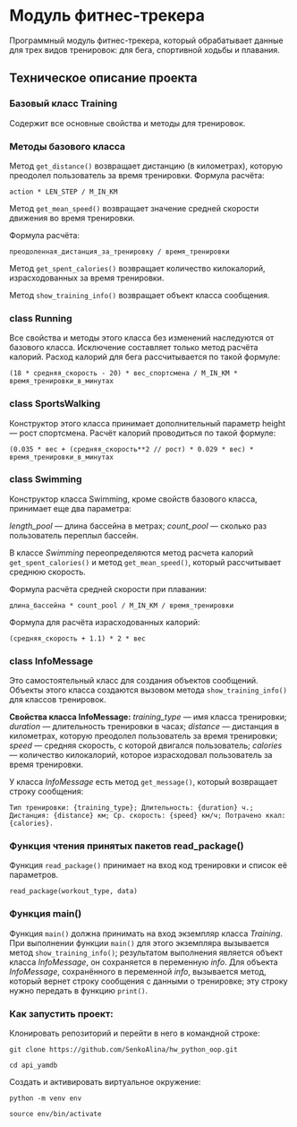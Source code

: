 # Модуль фитнес-трекера

Программный модуль фитнес-трекера, который обрабатывает данные для трех видов тренировок: для бега, спортивной ходьбы и плавания.

## Техническое описание проекта

### Базовый класс Training

Содержит все основные свойства и методы для тренировок.

### Методы базового класса

Метод `get_distance()` возвращает дистанцию (в километрах), которую преодолел пользователь за время тренировки.
Формула расчёта:

```
action * LEN_STEP / M_IN_KM 
```
Метод `get_mean_speed()` возвращает значение средней скорости движения во время тренировки.

Формула расчёта:

```
преодоленная_дистанция_за_тренировку / время_тренировки 
```

Метод `get_spent_calories()` возвращает количество килокалорий, израсходованных за время тренировки.

Метод `show_training_info()` возвращает объект класса сообщения.

### class Running

Все свойства и методы этого класса без изменений наследуются от базового класса. Исключение составляет только метод расчёта калорий.
Расход калорий для бега рассчитывается по такой формуле:

```
(18 * средняя_скорость - 20) * вес_спортсмена / M_IN_KM * время_тренировки_в_минутах 
```

### class SportsWalking

Конструктор этого класса принимает дополнительный параметр height — рост спортсмена.
Расчёт калорий проводиться по такой формуле:

```
(0.035 * вес + (средняя_скорость**2 // рост) * 0.029 * вес) * время_тренировки_в_минутах 
```

### class Swimming

Конструктор класса Swimming, кроме свойств базового класса, принимает еще два параметра:

*length_pool* — длина бассейна в метрах;
*count_pool* — сколько раз пользователь переплыл бассейн.

В классе *Swimming* переопределяются метод расчета калорий `get_spent_calories()` и метод `get_mean_speed()`, который рассчитывает среднюю скорость.

Формула расчёта средней скорости при плавании:

```
длина_бассейна * count_pool / M_IN_KM / время_тренировки 
```

Формула для расчёта израсходованных калорий:

```
(средняя_скорость + 1.1) * 2 * вес  
```

### class InfoMessage

Это самостоятельный класс для создания объектов сообщений.
Объекты этого класса создаются вызовом метода `show_training_info()` для классов тренировок.

**Свойства класса InfoMessage:**
*training_type* — имя класса тренировки;
*duration* — длительность тренировки в часах;
*distance* — дистанция в километрах, которую преодолел пользователь за время тренировки;
*speed* — средняя скорость, с которой двигался пользователь;
*calories* — количество килокалорий, которое израсходовал пользователь за время тренировки.

У класса *InfoMessage* есть метод `get_message()`, который возвращает строку сообщения:

```
Тип тренировки: {training_type}; Длительность: {duration} ч.; Дистанция: {distance} км; Ср. скорость: {speed} км/ч; Потрачено ккал: {calories}.
```

### Функция чтения принятых пакетов **read_package()**

Функция `read_package()` принимает на вход код тренировки и список её параметров.

```
read_package(workout_type, data)
```

### Функция **main()**

Функция `main()` должна принимать на вход экземпляр класса *Training*.
При выполнении функции `main()` для этого экземпляра вызывается метод `show_training_info()`; результатом выполнения является объект класса *InfoMessage*, он сохраняется в переменную *info*.
Для объекта *InfoMessage*, сохранённого в переменной *info*, вызывается метод, который вернет строку сообщения с данными о тренировке; эту строку нужно передать в функцию `print()`.

### Как запустить проект:

Клонировать репозиторий и перейти в него в командной строке:

```
git clone https://github.com/SenkoAlina/hw_python_oop.git
```

```
cd api_yamdb
```

Cоздать и активировать виртуальное окружение:

```
python -m venv env
```

```
source env/bin/activate
```


